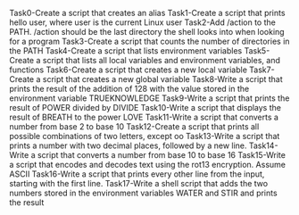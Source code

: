 Task0-Create a script that creates an alias
Task1-Create a script that prints hello user, where user is the current Linux user
Task2-Add /action to the PATH. /action should be the last directory the shell looks into when looking for a program
Task3-Create a script that counts the number of directories in the PATH
Task4-Create a script that lists environment variables
Task5-Create a script that lists all local variables and environment variables, and functions
Task6-Create a script that creates a new local variable
Task7-Create a script that creates a new global variable
Task8-Write a script that prints the result of the addition of 128 with the value stored in the environment variable TRUEKNOWLEDGE
Task9-Write a script that prints the result of POWER divided by DIVIDE
Task10-Write a script that displays the result of BREATH to the power LOVE
Task11-Write a script that converts a number from base 2 to base 10
Task12-Create a script that prints all possible combinations of two letters, except oo
Task13-Write a script that prints a number with two decimal places, followed by a new line.
Task14-Write a script that converts a number from base 10 to base 16
Task15-Write a script that encodes and decodes text using the rot13 encryption. Assume ASCII
Task16-Write a script that prints every other line from the input, starting with the first line.
Task17-Write a shell script that adds the two numbers stored in the environment variables WATER and STIR and prints the result
